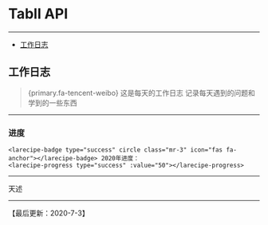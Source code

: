 # Tabll API

---

- [工作日志](#section-1)

<a name="section-1"></a>
## 工作日志

> {primary.fa-tencent-weibo} 这是每天的工作日志
> 记录每天遇到的问题和学到的一些东西

---

### 进度

<larecipe-card shadow>

    <larecipe-badge type="success" circle class="mr-3" icon="fas fa-anchor"></larecipe-badge> 2020年进度：
    <larecipe-progress type="success" :value="50"></larecipe-progress>

</larecipe-card>

---

<larecipe-badge type="primary" circle icon="fa fa-user"></larecipe-badge>
<larecipe-badge type="danger" rounded>天述</larecipe-badge>

---

【最后更新：2020-7-3】 
